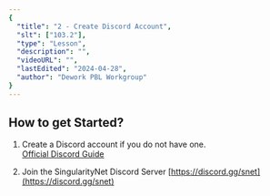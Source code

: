 ```yaml
---
{
  "title": "2 - Create Discord Account",
  "slt": ["103.2"],
  "type": "Lesson",
  "description": "",
  "videoURL": "",
  "lastEdited": "2024-04-28",
  "author": "Dework PBL Workgroup"
}
---
```


## How to get Started?

1. Create a Discord account if you do not have one.  
   [Official Discord Guide](https://support.discord.com/hc/en-us/articles/360033931551-Getting-Started)

2. Join the SingularityNet Discord Server [https://discord.gg/snet](https://discord.gg/snet)